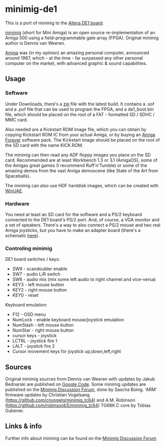 # minimig-de1


This is a port of minimig to the [Altera DE1 board](http://www.altera.com/education/univ/materials/boards/de1/unv-de1-board.html).

[minimig](http://en.wikipedia.org/wiki/Minimig) (short for Mini Amiga) is an open source re-implementation of an Amiga 500 using a field-programmable gate array (FPGA). Original minimig author is Dennis van Weeren.

[Amiga](http://en.wikipedia.org/wiki/Amiga_500) was (in my opinion) an amazing personal computer, announced around 1987, which - at the time - far surpassed any other personal computer on the market, with advanced graphic & sound capabilities.


## Usage

### Software
Under Downloads, there's a [zip](https://github.com/downloads/rkrajnc/minimig-de1/minimig-de1-rel5.zip) file with the latest build. It contains a .sof and a .pof file that can be used to program the FPGA, and a de1_boot.bin file, which should be placed on the root of a FAT - formatted SD / SDHC / MMC card.

Also needed are a Kickstart ROM image file, which you can obtain by copying Kickstart ROM IC from your actual Amiga, or by buying an [Amiga Forever](http://www.amigaforever.com/) software pack. The Kickstart image should be placed on the root of the SD card with the name KICK.ROM.

The minimig can then read any ADF floppy images you place on the SD card. Recommended are at least Workbench 1.3 or 3.1 (AmigaOS), some of the Amigas great games (I recommend Ruff'n'Tumble) or some of the amazing demos from the vast Amiga demoscene (like State of the Art from Spaceballs).

The minimig can also use HDF harddisk images, which can be created with [WinUAE](http://www.winuae.net/).

### Hardware
You need at least an SD card for the software and a PS/2 keyboard connected to the DE1 board's PS/2 port. And, of course, a VGA monitor and a set of speakers. There's a way to also connect a PS/2 mouse and two real Amiga joysticks, but you have to make an adapter board (there's a schematic [here](https://github.com/rkrajnc/minimig-de1/tree/master/minimig-src/minimigtg68/other)).

### Controling minimig
DE1 board switches / keys:

* SW9  - scandoubler enable
* SW7  - audio L/R switch
* SW6  - audio mix (mix some left audio to right channel and vice-versa)
* KEY3 - left mouse button
* KEY2 - right mouse button
* KEY0 - reset

Keyboard emulation:

* F12 - OSD menu
* NumLock - enable keyboard mouse/joystick emulation
* NumSlash - left mouse button
* NumStar - right mouse button
* cursor keys - joystick
* LCTRL - joystick fire 1
* LALT - joystick fire 2
* Cursor movement keys for joystick up,down,left,right


## Sources

Original minimig sources from Dennis van Weeren with updates by Jakub Bednarski are published on [Google Code](http://code.google.com/p/minimig/).
Some minimig updates are published on the [Minimig Discussion Forum](http://www.minimig.net/), done by Sascha Boing.
'ARM' firmware updates by Christian Vogelsang (https://github.com/cnvogelg/minimig_tc64) and A.M. Robinson (https://github.com/robinsonb5/minimig_tc64)
TG68K.C core by Tobias Gubener.


## Links & info

Further info about minimig can be found on the [Minimig Discussion Forum](http://www.minimig.net/)
